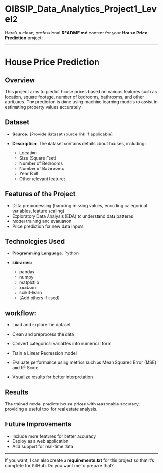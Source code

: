 # OIBSIP_Data_Analytics_Project1_Level2
Here’s a clean, professional **README.md** content for your **House Price Prediction** project:

---

# House Price Prediction

## Overview

This project aims to predict house prices based on various features such as location, square footage, number of bedrooms, bathrooms, and other attributes. The prediction is done using machine learning models to assist in estimating property values accurately.

## Dataset

* **Source:** \[Provide dataset source link if applicable]
* **Description:** The dataset contains details about houses, including:

  * Location
  * Size (Square Feet)
  * Number of Bedrooms
  * Number of Bathrooms
  * Year Built
  * Other relevant features

## Features of the Project

* Data preprocessing (handling missing values, encoding categorical variables, feature scaling)
* Exploratory Data Analysis (EDA) to understand data patterns
* Model training and evaluation
* Price prediction for new data inputs

## Technologies Used

* **Programming Language:** Python
* **Libraries:**

  * pandas
  * numpy
  * matplotlib
  * seaborn
  * scikit-learn
  * \[Add others if used]

## workflow:
* Load and explore the dataset

* Clean and preprocess the data

* Convert categorical variables into numerical form

* Train a Linear Regression model

* Evaluate performance using metrics such as Mean Squared Error (MSE) and R² Score

* Visualize results for better interpretation



## Results

The trained model predicts house prices with reasonable accuracy, providing a useful tool for real estate analysis.

## Future Improvements

* Include more features for better accuracy
* Deploy as a web application
* Add support for real-time data

---

If you want, I can also create a **requirements.txt** for this project so that it’s complete for GitHub.
Do you want me to prepare that?
